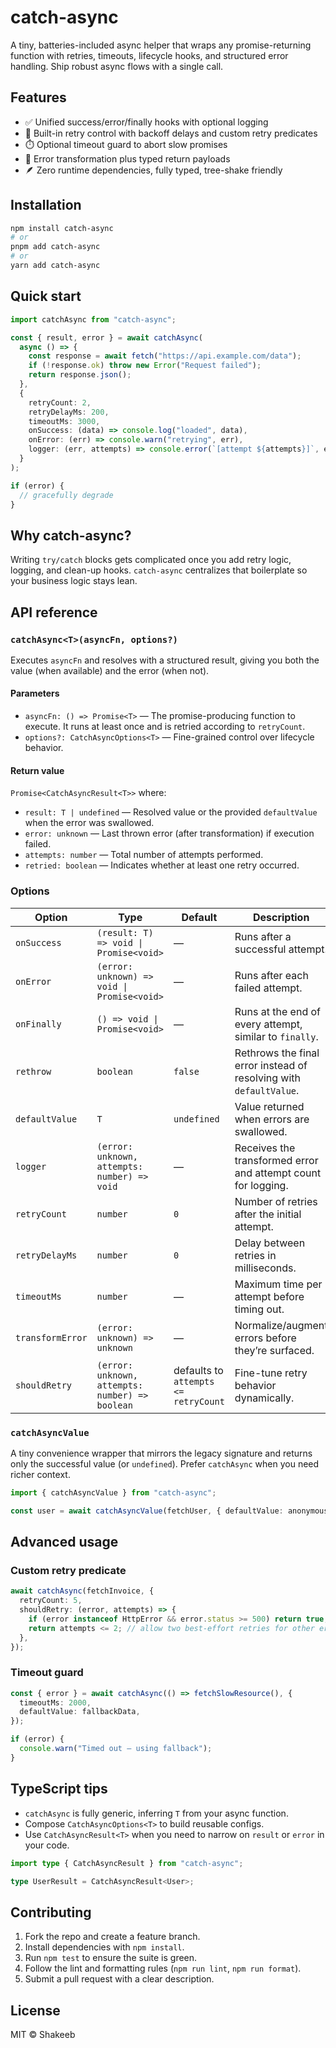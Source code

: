 # catch-async

A tiny, batteries-included async helper that wraps any promise-returning function with retries, timeouts, lifecycle hooks, and structured error handling. Ship robust async flows with a single call.

## Features

- ✅ Unified success/error/finally hooks with optional logging
- 🔁 Built-in retry control with backoff delays and custom retry predicates
- ⏱️ Optional timeout guard to abort slow promises
- 🧱 Error transformation plus typed return payloads
- 🪶 Zero runtime dependencies, fully typed, tree-shake friendly

## Installation

```bash
npm install catch-async
# or
pnpm add catch-async
# or
yarn add catch-async
```

## Quick start

```ts
import catchAsync from "catch-async";

const { result, error } = await catchAsync(
  async () => {
    const response = await fetch("https://api.example.com/data");
    if (!response.ok) throw new Error("Request failed");
    return response.json();
  },
  {
    retryCount: 2,
    retryDelayMs: 200,
    timeoutMs: 3000,
    onSuccess: (data) => console.log("loaded", data),
    onError: (err) => console.warn("retrying", err),
    logger: (err, attempts) => console.error(`[attempt ${attempts}]`, err),
  }
);

if (error) {
  // gracefully degrade
}
```

## Why catch-async?

Writing `try/catch` blocks gets complicated once you add retry logic, logging, and clean-up hooks. `catch-async` centralizes that boilerplate so your business logic stays lean.

## API reference

### `catchAsync<T>(asyncFn, options?)`

Executes `asyncFn` and resolves with a structured result, giving you both the value (when available) and the error (when not).

#### Parameters

- `asyncFn: () => Promise<T>` — The promise-producing function to execute. It runs at least once and is retried according to `retryCount`.
- `options?: CatchAsyncOptions<T>` — Fine-grained control over lifecycle behavior.

#### Return value

`Promise<CatchAsyncResult<T>>` where:

- `result: T | undefined` — Resolved value or the provided `defaultValue` when the error was swallowed.
- `error: unknown` — Last thrown error (after transformation) if execution failed.
- `attempts: number` — Total number of attempts performed.
- `retried: boolean` — Indicates whether at least one retry occurred.

### Options

| Option           | Type                                            | Default                              | Description                                                        |
| ---------------- | ----------------------------------------------- | ------------------------------------ | ------------------------------------------------------------------ |
| `onSuccess`      | `(result: T) => void \| Promise<void>`          | —                                    | Runs after a successful attempt.                                   |
| `onError`        | `(error: unknown) => void \| Promise<void>`     | —                                    | Runs after each failed attempt.                                    |
| `onFinally`      | `() => void \| Promise<void>`                   | —                                    | Runs at the end of every attempt, similar to `finally`.            |
| `rethrow`        | `boolean`                                       | `false`                              | Rethrows the final error instead of resolving with `defaultValue`. |
| `defaultValue`   | `T`                                             | `undefined`                          | Value returned when errors are swallowed.                          |
| `logger`         | `(error: unknown, attempts: number) => void`    | —                                    | Receives the transformed error and attempt count for logging.      |
| `retryCount`     | `number`                                        | `0`                                  | Number of retries after the initial attempt.                       |
| `retryDelayMs`   | `number`                                        | `0`                                  | Delay between retries in milliseconds.                             |
| `timeoutMs`      | `number`                                        | —                                    | Maximum time per attempt before timing out.                        |
| `transformError` | `(error: unknown) => unknown`                   | —                                    | Normalize/augment errors before they’re surfaced.                  |
| `shouldRetry`    | `(error: unknown, attempts: number) => boolean` | defaults to `attempts <= retryCount` | Fine-tune retry behavior dynamically.                              |

### `catchAsyncValue`

A tiny convenience wrapper that mirrors the legacy signature and returns only the successful value (or `undefined`). Prefer `catchAsync` when you need richer context.

```ts
import { catchAsyncValue } from "catch-async";

const user = await catchAsyncValue(fetchUser, { defaultValue: anonymousUser });
```

## Advanced usage

### Custom retry predicate

```ts
await catchAsync(fetchInvoice, {
  retryCount: 5,
  shouldRetry: (error, attempts) => {
    if (error instanceof HttpError && error.status >= 500) return true;
    return attempts <= 2; // allow two best-effort retries for other errors
  },
});
```

### Timeout guard

```ts
const { error } = await catchAsync(() => fetchSlowResource(), {
  timeoutMs: 2000,
  defaultValue: fallbackData,
});

if (error) {
  console.warn("Timed out — using fallback");
}
```

## TypeScript tips

- `catchAsync` is fully generic, inferring `T` from your async function.
- Compose `CatchAsyncOptions<T>` to build reusable configs.
- Use `CatchAsyncResult<T>` when you need to narrow on `result` or `error` in your code.

```ts
import type { CatchAsyncResult } from "catch-async";

type UserResult = CatchAsyncResult<User>;
```

## Contributing

1. Fork the repo and create a feature branch.
2. Install dependencies with `npm install`.
3. Run `npm test` to ensure the suite is green.
4. Follow the lint and formatting rules (`npm run lint`, `npm run format`).
5. Submit a pull request with a clear description.

## License

MIT © Shakeeb
